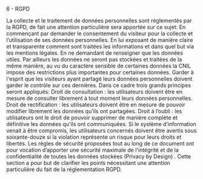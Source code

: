 6 - RGPD

La collecte et le traitement de données personnelles sont réglementés par la RGPD, de fait une attention particulière sera apportée sur ce sujet:
En commençant par demander le consentement du visiteur pour la collecte et l’utilisation de ses données personnelles.
En lui exposant de manière claire et transparente comment sont traitées les informations et dans quel but via les mentions légales.
En ne demandant de renseigner que les données utiles.
Par ailleurs les données ne seront pas stockées et traitées de la même manière, au vu du caractère sensible de certaines données la CNIL impose des restrictions plus importantes pour certaines données.
Garder à l'esprit que les visiteurs ayant partagé leurs données personnelles doivent garder le contrôle sur ces dernières. Dans ce cadre trois grands principes seront appliqués:
Droit de consultation : les utilisateurs doivent être en mesure de consulter librement à tout moment leurs données personnelles.
Droit de rectification : les utilisateurs doivent être en mesure de pouvoir modifier librement les données qu’ils ont partagées.
Droit à l’oubli : les utilisateurs ont le droit de pouvoir supprimer de manière complète et définitive les données qu'ils ont communiquées.
Si le système d’information venait à être compromis, les utilisateurs concernés doivent être avertis sous soixante-douze si la violation représente un risque pour leurs droits et libertés.
Les règles de sécurité proposées tout au long de ce document ont pour vocation d’apporter une sécurité maximale de l'intégrité et de la confidentialité de toutes les données stockées (Privacy by Design) . Cette section a pour but de clarifier les points nécessitant une attention particulière du fait de la réglementation RGPD.
